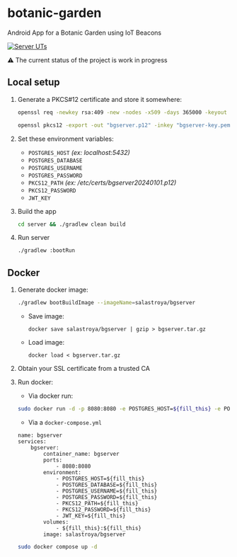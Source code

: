 # botanic-garden

Android App for a Botanic Garden using IoT Beacons

[![Server UTs](https://github.com/adrisalas/botanic-garden/actions/workflows/server-test.yml/badge.svg?branch=main)](https://github.com/adrisalas/botanic-garden/actions/workflows/server-test.yml)

⚠️ The current status of the project is work in progress

## Local setup

1. Generate a PKCS#12 certificate and store it somewhere:

   ```sh
   openssl req -newkey rsa:409 -new -nodes -x509 -days 365000 -keyout "bgserver-key.pem" -out "bgserver-cert.pem" -addext "subjectAltName=DNS:${fill_this},IP:${fill_this}"
   ```

   ```sh
   openssl pkcs12 -export -out "bgserver.p12" -inkey "bgserver-key.pem" -in "bgserver-cert.pem"
   ```

2. Set these environment variables:
   - `POSTGRES_HOST` _(ex: localhost:5432)_
   - `POSTGRES_DATABASE`
   - `POSTGRES_USERNAME`
   - `POSTGRES_PASSWORD`
   - `PKCS12_PATH` _(ex: /etc/certs/bgserver20240101.p12)_
   - `PKCS12_PASSWORD`
   - `JWT_KEY`
3. Build the app
   ```sh
   cd server && ./gradlew clean build
   ```
4. Run server
   ```sh
   ./gradlew :bootRun
   ```

## Docker

1. Generate docker image:

   ```sh
   ./gradlew bootBuildImage --imageName=salastroya/bgserver
   ```

   - Save image:

     ```docker
     docker save salastroya/bgserver | gzip > bgserver.tar.gz
     ```

   - Load image:
     ```docker
     docker load < bgserver.tar.gz
     ```

1. Obtain your SSL certificate from a trusted CA

1. Run docker:
   - Via docker run:
   ```sh
   sudo docker run -d -p 8080:8080 -e POSTGRES_HOST=${fill_this} -e POSTGRES_DATABASE=${fill_this} -e POSTGRES_USERNAME=${fill_this } -e POSTGRES_PASSWORD=${fill_this} -e PKCS12_PATH=${fill_this} -e PKCS12_PASSWORD=${fill_this} -e JWT_KEY=${fill_this} -v ${fill_this}:${fill_this} --name bgserver salastroya/bgserver
   ```
   - Via a `docker-compose.yml`
   ```docker
   name: bgserver
   services:
       bgserver:
           container_name: bgserver
           ports:
               - 8080:8080
           environment:
               - POSTGRES_HOST=${fill_this}
               - POSTGRES_DATABASE=${fill_this}
               - POSTGRES_USERNAME=${fill_this}
               - POSTGRES_PASSWORD=${fill_this}
               - PKCS12_PATH=${fill_this}
               - PKCS12_PASSWORD=${fill_this}
               - JWT_KEY=${fill_this}
           volumes:
               - ${fill_this}:${fill_this}
           image: salastroya/bgserver
   ```
   ```sh
   sudo docker compose up -d
   ```
